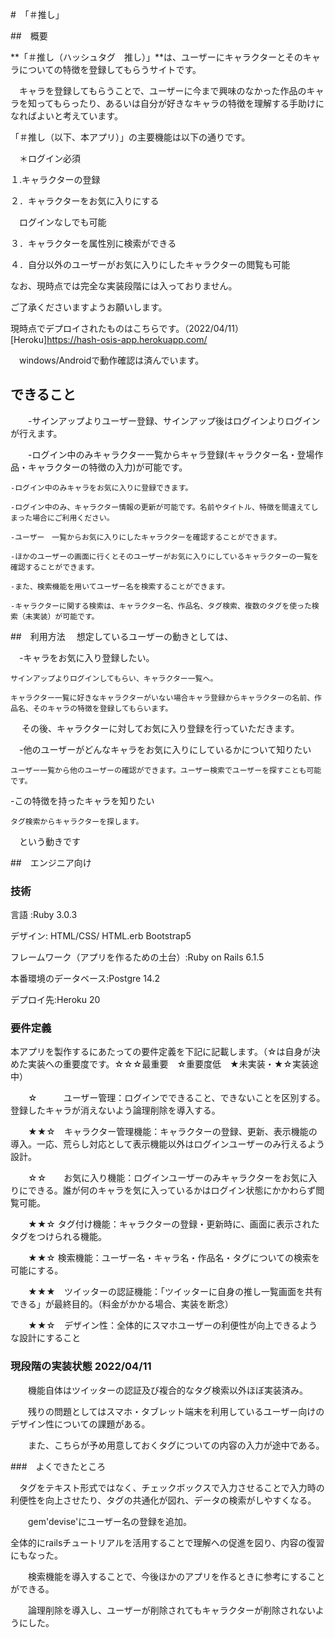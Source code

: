
#　「＃推し」

##　概要


**「＃推し（ハッシュタグ　推し）」**は、ユーザーにキャラクターとそのキャラについての特徴を登録してもらうサイトです。

　キャラを登録してもらうことで、ユーザーに今まで興味のなかった作品のキャラを知ってもらったり、あるいは自分が好きなキャラの特徴を理解する手助けになればよいと考えています。


「＃推し（以下、本アプリ）」の主要機能は以下の通りです。

　＊ログイン必須

１.キャラクターの登録

２．キャラクターをお気に入りにする

　ログインなしでも可能

３．キャラクターを属性別に検索ができる

４．自分以外のユーザーがお気に入りにしたキャラクターの閲覧も可能


なお、現時点では完全な実装段階には入っておりません。

ご了承くださいますようお願いします。

現時点でデプロイされたものはこちらです。（2022/04/11）
[Heroku]https://hash-osis-app.herokuapp.com/

　windows/Androidで動作確認は済んでいます。


## できること
　　-サインアップよりユーザー登録、サインアップ後はログインよりログインが行えます。

　　-ログイン中のみキャラクター一覧からキャラ登録(キャラクター名・登場作品・キャラクターの特徴の入力)が可能です。

    -ログイン中のみキャラをお気に入りに登録できます。

    -ログイン中のみ、キャラクター情報の更新が可能です。名前やタイトル、特徴を間違えてしまった場合にご利用ください。

    -ユーザー　一覧からお気に入りにしたキャラクターを確認することができます。

    -ほかのユーザーの画面に行くとそのユーザーがお気に入りにしているキャラクターの一覧を確認することができます。

    -また、検索機能を用いてユーザー名を検索することができます。

    -キャラクターに関する検索は、キャラクター名、作品名、タグ検索、複数のタグを使った検索（未実装）が可能です。

##　利用方法
　想定しているユーザーの動きとしては、

　-キャラをお気に入り登録したい。

    サインアップよりログインしてもらい、キャラクター一覧へ。

    キャラクター一覧に好きなキャラクターがいない場合キャラ登録からキャラクターの名前、作品名、そのキャラの特徴を登録してもらいます。

　  その後、キャラクターに対してお気に入り登録を行っていただきます。

　-他のユーザーがどんなキャラをお気に入りにしているかについて知りたい

    ユーザー一覧から他のユーザーの確認ができます。ユーザー検索でユーザーを探すことも可能です。

   -この特徴を持ったキャラを知りたい

    タグ検索からキャラクターを探します。　

　という動きです



##　エンジニア向け


### 技術

言語 :Ruby 3.0.3

デザイン: HTML/CSS/ HTML.erb  Bootstrap5

フレームワーク（アプリを作るための土台）:Ruby on Rails 6.1.5

本番環境のデータベース:Postgre 14.2

デプロイ先:Heroku 20

### 要件定義

本アプリを製作するにあたっての要件定義を下記に記載します。（☆は自身が決めた実装への重要度です。☆☆☆最重要　☆重要度低　★未実装・★☆実装途中）

　　☆　　　ユーザー管理：ログインでできること、できないことを区別する。登録したキャラが消えないよう論理削除を導入する。

　　★★☆　キャラクター管理機能：キャラクターの登録、更新、表示機能の導入。一応、荒らし対応として表示機能以外はログインユーザーのみ行えるよう設計。

　　☆☆　　お気に入り機能：ログインユーザーのみキャラクターをお気に入りにできる。誰が何のキャラを気に入っているかはログイン状態にかかわらず閲覧可能。

　　★★☆  タグ付け機能：キャラクターの登録・更新時に、画面に表示されたタグをつけられる機能。

　　★★☆  検索機能：ユーザー名・キャラ名・作品名・タグについての検索を可能にする。

　　★★★　ツイッターの認証機能：「ツイッターに自身の推し一覧画面を共有できる」が最終目的。（料金がかかる場合、実装を断念）

　　★★☆　デザイン性：全体的にスマホユーザーの利便性が向上できるような設計にすること


### 現段階の実装状態 2022/04/11

　　機能自体はツイッターの認証及び複合的なタグ検索以外ほぼ実装済み。

　　残りの問題としてはスマホ・タブレット端末を利用しているユーザー向けのデザイン性についての課題がある。

　　また、こちらが予め用意しておくタグについての内容の入力が途中である。


 ###　よくできたところ

 　タグをテキスト形式ではなく、チェックボックスで入力させることで入力時の利便性を向上させたり、タグの共通化が図れ、データの検索がしやすくなる。

　　gem'devise'にユーザー名の登録を追加。

   全体的にrailsチュートリアルを活用することで理解への促進を図り、内容の復習にもなった。

　　検索機能を導入することで、今後ほかのアプリを作るときに参考にすることができる。

　　論理削除を導入し、ユーザーが削除されてもキャラクターが削除されないようにした。



